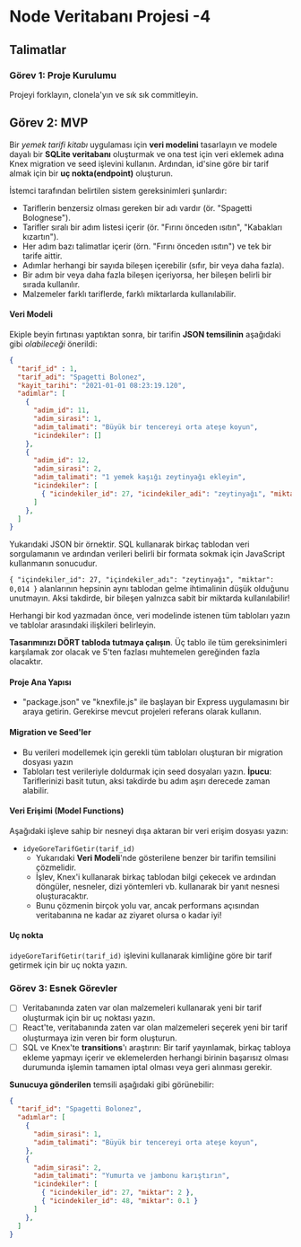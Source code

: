 # Node Veritabanı Projesi -4

## Talimatlar

### Görev 1: Proje Kurulumu

Projeyi forklayın, clonela'yın ve sık sık commitleyin.

## Görev 2: MVP

Bir _yemek tarifi kitabı_ uygulaması için **veri modelini** tasarlayın ve modele dayalı bir **SQLite veritabanı** oluşturmak ve ona test için veri eklemek adına Knex migration ve seed işlevini kullanın.
Ardından, id'sine göre bir tarif almak için bir **uç nokta(endpoint)** oluşturun.

İstemci tarafından belirtilen sistem gereksinimleri şunlardır:

- Tariflerin benzersiz olması gereken bir adı vardır (ör. "Spagetti Bolognese").
- Tarifler sıralı bir adım listesi içerir (ör. "Fırını önceden ısıtın", "Kabakları kızartın").
- Her adım bazı talimatlar içerir (örn. "Fırını önceden ısıtın") ve tek bir tarife aittir.
- Adımlar herhangi bir sayıda bileşen içerebilir (sıfır, bir veya daha fazla).
- Bir adım bir veya daha fazla bileşen içeriyorsa, her bileşen belirli bir sırada kullanılır.
- Malzemeler farklı tariflerde, farklı miktarlarda kullanılabilir.

#### Veri Modeli

Ekiple beyin fırtınası yaptıktan sonra, bir tarifin **JSON temsilinin** aşağıdaki gibi _olabileceği_ önerildi:

```json
{
  "tarif_id" : 1,
  "tarif_adi": "Spagetti Bolonez",
  "kayit_tarihi": "2021-01-01 08:23:19.120",
  "adimlar": [
    {
      "adim_id": 11,
      "adim_sirasi": 1,
      "adim_talimati": "Büyük bir tencereyi orta ateşe koyun",
      "icindekiler": []
    },
    {
      "adim_id": 12,
      "adim_sirasi": 2,
      "adim_talimati": "1 yemek kaşığı zeytinyağı ekleyin",
      "icindekiler": [
        { "icindekiler_id": 27, "icindekiler_adi": "zeytinyağı", "miktar": 0.014 }
      ]
    },
  ]
}
```

Yukarıdaki JSON bir örnektir. SQL kullanarak birkaç tablodan veri sorgulamanın ve ardından verileri belirli bir formata sokmak için JavaScript kullanmanın sonucudur.

`{ "içindekiler_id": 27, "içindekiler_adı": "zeytinyağı", "miktar": 0,014 }` alanlarının hepsinin aynı tablodan gelme ihtimalinin düşük olduğunu unutmayın. Aksi takdirde, bir bileşen yalnızca sabit bir miktarda kullanılabilir!

Herhangi bir kod yazmadan önce, veri modelinde istenen tüm tabloları yazın ve tablolar arasındaki ilişkileri belirleyin.

**Tasarımınızı DÖRT tabloda tutmaya çalışın**. Üç tablo ile tüm gereksinimleri karşılamak zor olacak ve 5'ten fazlası muhtemelen gereğinden fazla olacaktır.

#### Proje Ana Yapısı

- "package.json" ve "knexfile.js" ile başlayan bir Express uygulamasını bir araya getirin. Gerekirse mevcut projeleri referans olarak kullanın.

#### Migration ve Seed'ler

- Bu verileri modellemek için gerekli tüm tabloları oluşturan bir migration dosyası yazın
- Tabloları test verileriyle doldurmak için seed dosyaları yazın. **İpucu**: Tariflerinizi basit tutun, aksi takdirde bu adım aşırı derecede zaman alabilir.

#### Veri Erişimi (Model Functions)

Aşağıdaki işleve sahip bir nesneyi dışa aktaran bir veri erişim dosyası yazın:

- `idyeGoreTarifGetir(tarif_id)`
  - Yukarıdaki **Veri Modeli**'nde gösterilene benzer bir tarifin temsilini çözmelidir.
  - İşlev, Knex'i kullanarak birkaç tablodan bilgi çekecek ve ardından döngüler, nesneler, dizi yöntemleri vb. kullanarak bir yanıt nesnesi oluşturacaktır.
  - Bunu çözmenin birçok yolu var, ancak performans açısından veritabanına ne kadar az ziyaret olursa o kadar iyi!

#### Uç nokta

`idyeGoreTarifGetir(tarif_id)` işlevini kullanarak kimliğine göre bir tarif getirmek için bir uç nokta yazın.

### Görev 3: Esnek Görevler

- [ ] Veritabanında zaten var olan malzemeleri kullanarak yeni bir tarif oluşturmak için bir uç noktası yazın.
- [ ] React'te, veritabanında zaten var olan malzemeleri seçerek yeni bir tarif oluşturmaya izin veren bir form oluşturun.
- [ ] SQL ve Knex'te **transitions**'ı araştırın: Bir tarif yayınlamak, birkaç tabloya ekleme yapmayı içerir ve eklemelerden herhangi birinin başarısız olması durumunda işlemin tamamen iptal olması veya geri alınması gerekir.

**Sunucuya gönderilen** temsili aşağıdaki gibi görünebilir:

```json
{
  "tarif_id": "Spagetti Bolonez",
  "adımlar": [
    {
      "adim_sirasi": 1,
      "adim_talimati": "Büyük bir tencereyi orta ateşe koyun",
    },
    {
      "adim_sirasi": 2,
      "adim_talimati": "Yumurta ve jambonu karıştırın",
      "icindekiler": [
        { "icindekiler_id": 27, "miktar": 2 },
        { "icindekiler_id": 48, "miktar": 0.1 }
      ]
    },
  ]
}
```
